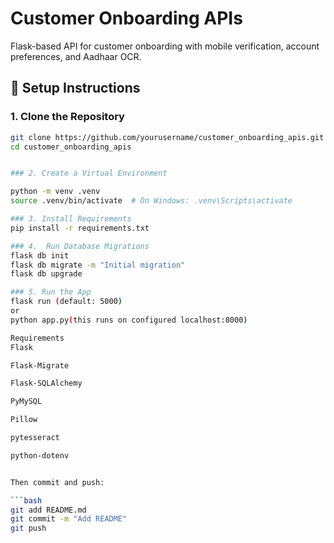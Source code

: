 # Customer Onboarding APIs

Flask-based API for customer onboarding with mobile verification, account preferences, and Aadhaar OCR.

## 🚀 Setup Instructions

### 1. Clone the Repository

````bash
git clone https://github.com/yourusername/customer_onboarding_apis.git
cd customer_onboarding_apis


### 2. Create a Virtual Environment

python -m venv .venv
source .venv/bin/activate  # On Windows: .venv\Scripts\activate

### 3. Install Requirements
pip install -r requirements.txt

### 4.  Run Database Migrations
flask db init
flask db migrate -m "Initial migration"
flask db upgrade

### 5. Run the App
flask run (default: 5000)
or
python app.py(this runs on configured localhost:8000)

Requirements
Flask

Flask-Migrate

Flask-SQLAlchemy

PyMySQL

Pillow

pytesseract

python-dotenv


Then commit and push:

```bash
git add README.md
git commit -m "Add README"
git push
````
